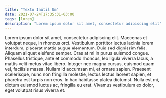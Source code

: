 ```yaml
---
title: "Texto Inútil Um"
date: 2021-07-24T17:35:31-03:00
tags: [loren]
description: "Lorem ipsum dolor sit amet, consectetur adipiscing elit"
---
```


Lorem ipsum dolor sit amet, consectetur adipiscing elit. Maecenas et volutpat neque, in rhoncus orci. Vestibulum porttitor lectus lacinia lorem interdum, placerat mattis augue elementum. Duis sed dignissim felis. Aliquam aliquet eleifend semper. Cras at mi in purus euismod congue. Phasellus tristique, ante et commodo rhoncus, leo ligula viverra lacus, a mattis velit metus vitae libero. Integer nec magna cursus, euismod quam vel, facilisis massa. Nullam id accumsan mi, et ornare sapien. Praesent scelerisque, nunc non fringilla molestie, lectus lectus laoreet sapien, et pharetra est turpis non eros. In hac habitasse platea dictumst. Nulla est mi, dictum euismod luctus ac, fringilla eu erat. Vivamus vestibulum ex dolor, eget volutpat risus viverra et.

